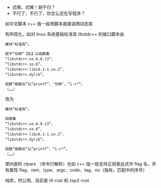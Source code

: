 + 式微，式微！胡不归？
+ 不行了，不行了，你怎么还在写程序？

如中文脚本 c++ 版一般用脚本直接调用动态库

有所简化，如对 linux 系统基础标准库 libstdc++ 的接口脚本由

```
模块“标准库”。

赋予“句柄”【私】以函数集
“libstdc++.so.6.0.13”、
“libstdc++.so.6”、
“libstdc++-libc6.1-1.so.2”、
“libstdc++.dylib”。

函数“格输出”以“printf”、‘句柄’、“i-c*”。
（……）
```
改为

```
模块“标准库”。

函数集
“libstdc++.so.6.0.13”、
“libstdc++.so.6”、
“libstdc++-libc6.1-1.so.2”、
“libstdc++.dylib”。

函数“格输出”以“printf”、“i-c*”。
（……）
```

使内嵌的 clpars （命令行解析）也如 c++ 版一般支持正则表达式作 flag 名，并有属性 flag、rem、type、argc、code、tag、no（独有，匹配中的序号）

纯库，供公用，目前是 l4-rust 和 zsp2-rust